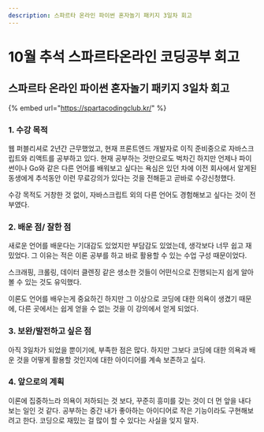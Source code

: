```yaml
---
description: 스파르타 온라인 파이썬 혼자놀기 패키지 3일차 회고
---
```


# 10월 추석 스파르타온라인 코딩공부 회고

## 스파르타 온라인 파이썬 혼자놀기 패키지 3일차 회고

{% embed url="https://spartacodingclub.kr/" %}

### 1. 수강 목적

웹 퍼블리셔로 2년간 근무했었고, 현재 프론트엔드 개발자로 이직 준비중으로 자바스크립트와 리액트를 공부하고 있다. 현재 공부하는 것만으로도 벅차긴 하지만 언제나 파이썬이나 Go와 같은 다른 언어를 배워보고 싶다는 욕심은 있던 차에 이전 회사에서 알게된 동생에게 추석동안 이런 무료강의가 있다는 것을 전해듣고 곧바로 수강신청했다.

수강 목적도 거창한 것 없이, 자바스크립트 외의 다른 언어도 경험해보고 싶다는 것이 전부였다.

### 2. 배운 점/ 잘한 점

새로운 언어를 배운다는 기대감도 있었지만 부담감도 있었는데, 생각보다 너무 쉽고 재밌었다. 그 이유는 적은 이론 공부를 하고 바로 활용할 수 있는 수업 구성 때문이었다.

스크래핑, 크롤링, 데이터 클렌징 같은 생소한 것들이 어떤식으로 진행되는지 쉽게 알아볼 수 있는 것도 유익했다.

이론도 언어를 배우는게 중요하긴 하지만 그 이상으로 코딩에 대한 의욕이 생겼기 때문에, 다른 곳에서는 쉽게 얻을 수 없는 것을 이 강의에서 얻게 되었다.

### 3. 보완/발전하고 싶은 점

아직 3일차가 되었을 뿐이기에, 부족한 점은 많다. 하지만 그보다 코딩에 대한 의욕과 배운 것을 어떻게 활용할 것인지에 대한 아이디어를 계속 보존하고 싶다.

### 4. 앞으로의 계획

이론에 집중하느라 의욕이 저하되는 것 보다, 꾸준히 흥미를 갖는 것이 더 먼 앞을 내다보는 일인 것 같다. 공부하는 중간 내가 좋아하는 아이디어로 작은 기능이라도 구현해보려고 한다. 코딩으로 재밌는 걸 많이 할 수 있다는 사실을 잊지 말자.

